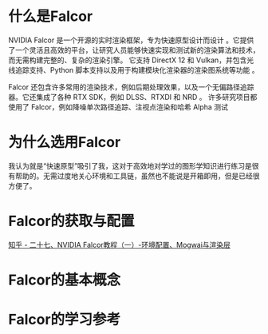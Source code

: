 # 什么是Falcor

NVIDIA Falcor 是一个开源的实时渲染框架，专为快速原型设计而设计 。它提供了一个灵活且高效的平台，让研究人员能够快速实现和测试新的渲染算法和技术，而无需构建完整的、复杂的渲染引擎。 它支持 DirectX 12 和 Vulkan，并包含光线追踪支持、Python 脚本支持以及用于构建模块化渲染器的渲染图系统等功能 。

Falcor 还包含许多常用的渲染技术，例如后期处理效果，以及一个无偏路径追踪器。它还集成了各种 RTX SDK，例如 DLSS、RTXDI 和 NRD 。 许多研究项目都使用了 Falcor，例如降噪单次路径追踪、注视点渲染和哈希 Alpha 测试

# 为什么选用Falcor

我认为就是“快速原型”吸引了我，这对于高效地对学过的图形学知识进行练习是很有帮助的。无需过度地关心环境和工具链，虽然也不能说是开箱即用，但是已经很方便了。

# Falcor的获取与配置

[知乎 - 二十七、NVIDIA Falcor教程（一）-环境配置、Mogwai与渲染层](https://zhuanlan.zhihu.com/p/594293309)

# Falcor的基本概念

# Falcor的学习参考
